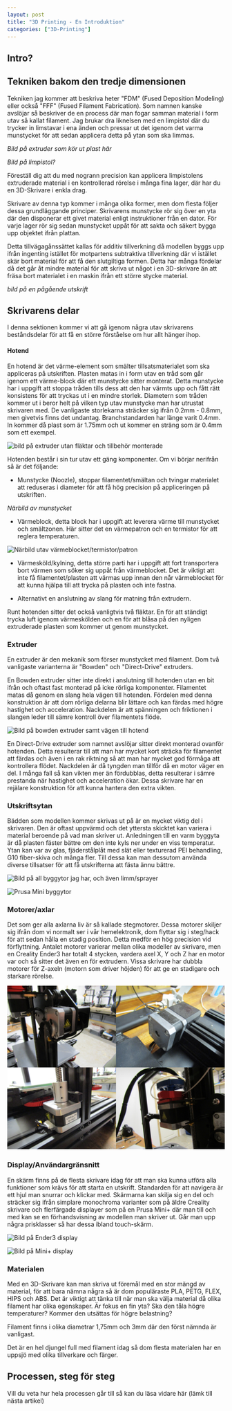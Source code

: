 ```yaml
---
layout: post
title: "3D Printing - En Introduktion"
categories: ["3D-Printing"]
---
```


## Intro?



## Tekniken bakom den tredje dimensionen

Tekniken jag kommer att beskriva heter "FDM" (Fused Deposition Modeling) eller också "FFF" (Fused Filament Fabrication). Som namnen kanske avslöjar så beskriver de en process där man fogar samman material i form utav så kallat filament. Jag brukar dra liknelsen med en limpistol där du trycker in limstavar i ena änden och pressar ut det igenom det varma munstycket för att sedan applicera detta på ytan som ska limmas. 

_Bild på extruder som kör ut plast här_

_Bild på limpistol?_

Föreställ dig att du med nogrann precision kan applicera limpistolens extruderade material i en kontrollerad rörelse i många fina lager, där har du en 3D-Skrivare i enkla drag.

Skrivare av denna typ kommer i många olika former, men dom flesta följer dessa grundläggande principer. Skrivarens munstycke rör sig över en yta där den disponerar ett givet material enligt instruktioner från en dator. För varje lager rör sig sedan munstycket uppåt för att sakta och säkert bygga upp objektet ifrån plattan. 

Detta tillvägagånssättet kallas för additiv tillverkning då modellen byggs upp ifrån ingenting istället för motpartens subtraktiva tillverkning där vi istället skär bort material för att få den slutgiltiga formen. Detta har många fördelar då det går åt mindre material för att skriva ut något i en 3D-skrivare än att fräsa bort materialet i en maskin ifrån ett större stycke material.

_bild på en pågående utskrift_

## Skrivarens delar

I denna sektionen kommer vi att gå igenom några utav skrivarens beståndsdelar för att få en större förståelse om hur allt hänger ihop.

#### __Hotend__

En hotend är det värme-element som smälter tillsatsmaterialet som ska appliceras på utskriften. Plasten matas in i form utav en tråd som går igenom ett värme-block där ett munstycke sitter monterat. Detta munstycke har i uppgift att stoppa tråden tills dess att den har värmts upp och fått rätt konsistens för att tryckas ut i en mindre storlek. Diametern som tråden kommer ut i beror helt på vilken typ utav munstycke man har utrustat skrivaren med. De vanligaste storlekarna sträcker sig ifrån 0.2mm - 0.8mm, men givetvis finns det undantag. Branchstandarden har länge varit 0.4mm. In kommer då plast som är 1.75mm och ut kommer en sträng som är 0.4mm som ett exempel.

![bild på extruder utan fläktar och tillbehör monterade](/assets/images/printing/hotend-assembly-1.jpg "hotend assembly")

Hotenden består i sin tur utav ett gäng komponenter. Om vi börjar nerifrån så är det följande:

- Munstycke (Noozle), stoppar filamentet/smältan och tvingar materialet att reduseras i diameter för att få hög precision på appliceringen på utskriften.

_Närbild av munstycket_

- Värmeblock, detta block har i uppgift att leverera värme till munstycket och smältzonen. Här sitter det en värmepatron och en termistor för att reglera temperaturen.

![Närbild utav värmeblocket/termistor/patron](/assets/images/printing/heater-block-2.jpg "heater block")

- Värmesköld/kylning, detta större parti har i uppgift att fort transportera bort värmen som söker sig uppåt från värmeblocket. Det är viktigt att inte få filamentet/plasten att värmas upp innan den når värmeblocket för att kunna hjälpa till att trycka på plasten och inte fastna.

- Alternativt en anslutning av slang för matning från extrudern.

Runt hotenden sitter det också vanligtvis två fläktar. En för att ständigt trycka luft igenom värmeskölden och en för att blåsa på den nyligen extruderade plasten som kommer ut genom munstycket.

### Extruder

En extruder är den mekanik som förser munstycket med filament. Dom två vanligaste varianterna är "Bowden" och "Direct-Drive" extruders. 

En Bowden extruder sitter inte direkt i anslutning till hotenden utan en bit ifrån och oftast fast monterad på icke rörliga komponenter. Filamentet matas då genom en slang hela vägen till hotenden. Fördelen med denna konstruktion är att dom rörliga delarna blir lättare och kan färdas med högre hastighet och acceleration. Nackdelen är att spänningen och friktionen i slangen leder till sämre kontroll över filamentets flöde.

![Bild på bowden extruder samt vägen till hotend](/assets/images/printing/ender3-extruder-1.jpg "extruder")

En Direct-Drive extruder som namnet avslöjar sitter direkt monterad ovanför hotenden. Detta resulterar till att man har mycket kort sträcka för filamentet att färdas och även i en rak riktning så att man har mycket god förmåga att kontrollera flödet. Nackdelen är då tyngden man tillför då en motor väger en del. I många fall så kan vikten mer än fördubblas, detta resulterar i sämre prestanda när hastighet och acceleration ökar. Dessa skrivare har en rejälare konstruktion för att kunna hantera den extra vikten.

### Utskriftsytan

Bädden som modellen kommer skrivas ut på är en mycket viktig del i skrivaren. Den är oftast uppvärmd och det yttersta skicktet kan variera i material beroende på vad man skriver ut. Anledningen till en varm byggyta är då plasten fäster bättre om den inte kyls ner under en viss temperatur. Ytan kan var av glas, fjäderstålplåt med slät eller texturerad PEI behandling, G10 fiber-skiva och många fler. Till dessa kan man dessutom använda diverse tillsatser för att få utskrifterna att fästa ännu bättre.

![Bild på all byggytor jag har, och även limm/sprayer](/assets/images/printing/printbeds-adhesion-2.jpg "extruder")

![Prusa Mini byggytor](/assets/images/printing/printbeds-mini-3.jpg "mini buildplates")

### Motorer/axlar

Det som ger alla axlarna liv är så kallade stegmotorer. Dessa motorer skiljer sig ifrån dom vi normalt ser i vår hemelektronik, dom flyttar sig i steg/hack för att sedan hålla en stadig position. Detta medför en hög precision vid förflyttning. Antalet motorer varierar mellan olika modeller av skrivare, men en Creality Ender3 har totalt 4 stycken, vardera axel X, Y och Z har en motor var och så sitter det även en för extrudern. Vissa skrivare har dubbla motorer för Z-axeln (motorn som driver höjden) för att ge en stadigare och starkare rörelse.

![kollage med alla motorer på en ender3](/assets/images/printing/motors.jpg "printer motors")

### Display/Användargränsnitt

En skärm finns på de flesta skrivare idag för att man ska kunna utföra alla funktioner som krävs för att starta en utskrift. Standarden för att navigera är ett hjul man snurrar och klickar med. Skärmarna kan skilja sig en del och sträcker sig ifrån simplare monochroma varianter som på äldre Creality skrivare och flerfärgade displayer som på en Prusa Mini+ där man till och med kan se en förhandsvisning av modellen man skriver ut. Går man upp några prisklasser så har dessa ibland touch-skärm.

![Bild på Ender3 display](/assets/images/printing/ender3-display-1.jpg "printer motors")

![Bild på Mini+ display](/assets/images/printing/mini-display-1.jpg "printer motors")

### Materialen

Med en 3D-Skrivare kan man skriva ut föremål med en stor mängd av material, för att bara nämna några så är dom populäraste PLA, PETG, FLEX, HIPS och ABS. Det är viktigt att tänka till när man ska välja material då olika filament har olika egenskaper. Är fokus en fin yta? Ska den tåla högre temperaturer? Kommer den utsättas för högre belastning?

Filament finns i olika diametrar 1,75mm och 3mm där den först nämnda är vanligast.

Det är en hel djungel full med filament idag så dom flesta materialen har en uppsjö med olika tillverkare och färger.

## Processen, steg för steg

Vill du veta hur hela processen går till så kan du läsa vidare här (lämk till nästa artikel)